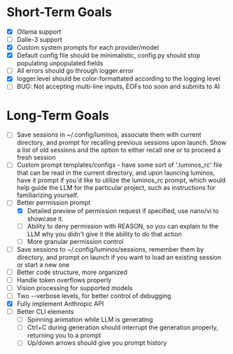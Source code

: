 # Short-Term Goals 
- [x] Ollama support
- [ ] Dalle-3 support
- [x] Custom system prompts for each provider/model
- [x] Default config file should be minimalistic, config.py should stop populating unpopulated fields
- [ ] All errors should go through logger.error
- [x] logger.level should be color-formattated according to the logging level
- [ ] BUG: Not accepting multi-line inputs, EOFs too soon and submits to AI

# Long-Term Goals
- [ ] Save sessions in ~/.config/luminos, associate them with current directory, and prompt for recalling previous sessions upon launch. Show a list of old sessions and the option to either recall one or to proceed a fresh session
- [ ] Custom prompt templates/configs - have some sort of '.luminos_rc' file that can be read in the current directory, and upon launcing luminos, have it prompt if you'd like to utilize the luminos_rc prompt, which would help guide the LLM for the particular project, such as instructions for familiarizing yourself.
- [ ] Better permission prompt
    - [x] Detailed preview of permission request if specified, use nano/vi to showcase it. 
    - [ ] Ability to deny permission with REASON, so you can explain to the LLM why you didn't give it the ability to do that action
    - [ ] More granular permission control
- [ ] Save sessions to ~/.config/luminos/sessions, remember them by directory, and prompt on launch if you want to load an existing session or start a new one
- [ ] Better code structure, more organized
- [ ] Handle token overflows properly
- [ ] Vision processing for supported models
- [ ] Two --verbose levels, for better control of debugging
- [x] Fully implement Anthropic API
- [ ] Better CLI elements
    - [ ] Spinning animation while LLM is generating
    - [ ] Ctrl+C during generation should interrupt the generation properly, returning you to a prompt
    - [ ] Up/down arrows should give you prompt history